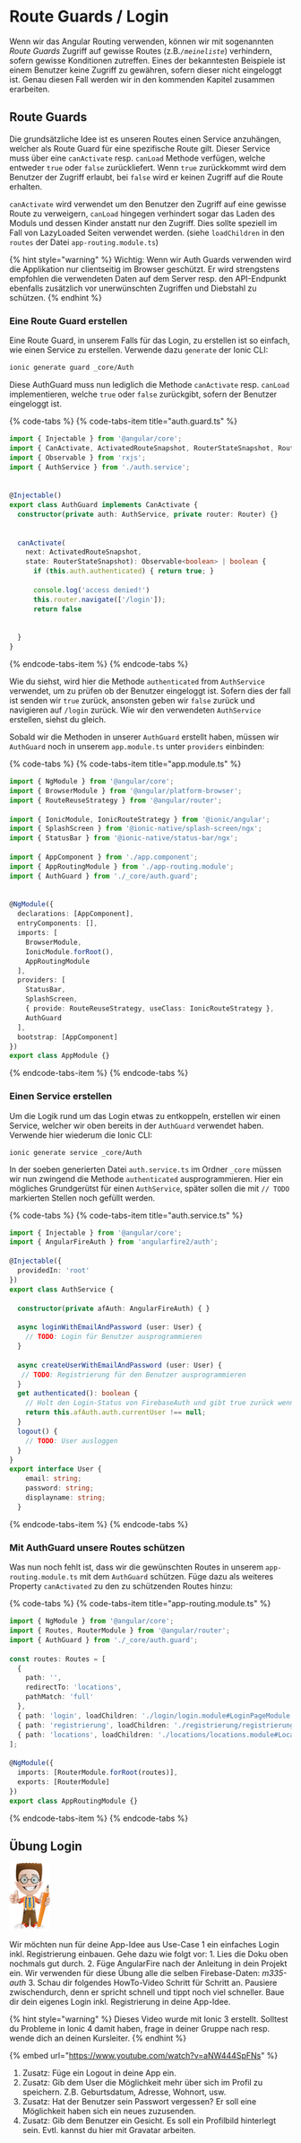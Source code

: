 # Route Guards / Login

Wenn wir das Angular Routing verwenden, können wir mit sogenannten _Route_ _Guards_ Zugriff auf gewisse Routes \(z.B._`/meineliste`_\) verhindern, sofern gewisse Konditionen zutreffen. Eines der bekanntesten Beispiele ist einem Benutzer keine Zugriff zu gewähren, sofern dieser nicht eingeloggt ist. Genau diesen Fall werden wir in den kommenden Kapitel zusammen erarbeiten.

## Route Guards

Die grundsätzliche Idee ist es unseren Routes einen Service anzuhängen, welcher als Route Guard für eine spezifische Route gilt. Dieser Service muss über eine `canActivate` resp. `canLoad` Methode verfügen, welche entweder `true` oder `false` zurückliefert. Wenn `true` zurückkommt wird dem Benutzer der Zugriff erlaubt, bei `false` wird er keinen Zugriff auf die Route erhalten.

`canActivate` wird verwendet um den Benutzer den Zugriff auf eine gewisse Route zu verweigern, `canLoad` hingegen verhindert sogar das Laden des Moduls und dessen Kinder anstatt nur den Zugriff. Dies sollte speziell im Fall von LazyLoaded Seiten verwendet werden. \(siehe `loadChildren` in den `routes` der Datei `app-routing.module.ts`\)

{% hint style="warning" %}
Wichtig: Wenn wir Auth Guards verwenden wird die Applikation nur clientseitig im Browser geschützt. Er wird strengstens empfohlen die verwendeten Daten auf dem Server resp. den API-Endpunkt ebenfalls zusätzlich vor unerwünschten Zugriffen und Diebstahl zu schützen.
{% endhint %}

### Eine Route Guard erstellen

Eine Route Guard, in unserem Falls für das Login, zu erstellen ist so einfach, wie einen Service zu erstellen. Verwende dazu `generate` der Ionic CLI:

```bash
ionic generate guard _core/Auth
```

Diese AuthGuard muss nun lediglich die Methode `canActivate` resp. `canLoad` implementieren, welche `true` oder `false` zurückgibt, sofern der Benutzer eingeloggt ist.

{% code-tabs %}
{% code-tabs-item title="auth.guard.ts" %}
```typescript
import { Injectable } from '@angular/core';
import { CanActivate, ActivatedRouteSnapshot, RouterStateSnapshot, Router } from '@angular/router';
import { Observable } from 'rxjs';
import { AuthService } from './auth.service';


@Injectable()
export class AuthGuard implements CanActivate {
  constructor(private auth: AuthService, private router: Router) {}


  canActivate(
    next: ActivatedRouteSnapshot,
    state: RouterStateSnapshot): Observable<boolean> | boolean {
      if (this.auth.authenticated) { return true; }

      console.log('access denied!')
      this.router.navigate(['/login']);
      return false


  }
}
```
{% endcode-tabs-item %}
{% endcode-tabs %}

Wie du siehst, wird hier die Methode `authenticated` from `AuthService` verwendet, um zu prüfen ob der Benutzer eingeloggt ist. Sofern dies der fall ist senden wir `true` zurück, ansonsten geben wir `false` zurück und navigieren auf `/login` zurück. Wie wir den verwendeten `AuthService` erstellen, siehst du gleich.

Sobald wir die Methoden in unserer `AuthGuard` erstellt haben, müssen wir `AuthGuard` noch in unserem `app.module.ts` unter `providers` einbinden:

{% code-tabs %}
{% code-tabs-item title="app.module.ts" %}
```typescript
import { NgModule } from '@angular/core';
import { BrowserModule } from '@angular/platform-browser';
import { RouteReuseStrategy } from '@angular/router';

import { IonicModule, IonicRouteStrategy } from '@ionic/angular';
import { SplashScreen } from '@ionic-native/splash-screen/ngx';
import { StatusBar } from '@ionic-native/status-bar/ngx';

import { AppComponent } from './app.component';
import { AppRoutingModule } from './app-routing.module';
import { AuthGuard } from './_core/auth.guard';


@NgModule({
  declarations: [AppComponent],
  entryComponents: [],
  imports: [
    BrowserModule,
    IonicModule.forRoot(),
    AppRoutingModule
  ],
  providers: [
    StatusBar,
    SplashScreen,
    { provide: RouteReuseStrategy, useClass: IonicRouteStrategy },
    AuthGuard
  ],
  bootstrap: [AppComponent]
})
export class AppModule {}
```
{% endcode-tabs-item %}
{% endcode-tabs %}

### Einen Service erstellen

Um die Logik rund um das Login etwas zu entkoppeln, erstellen wir einen Service, welcher wir oben bereits in der `AuthGuard` verwendet haben. Verwende hier wiederum die Ionic CLI:

```text
ionic generate service _core/Auth
```

In der soeben generierten Datei `auth.service.ts` im Ordner `_core` müssen wir nun zwingend die Methode `authenticated` ausprogrammieren. Hier ein mögliches Grundgerütst für einen `AuthService`, später sollen die mit `// TODO` markierten Stellen noch gefüllt werden.

{% code-tabs %}
{% code-tabs-item title="auth.service.ts" %}
```typescript
import { Injectable } from '@angular/core';
import { AngularFireAuth } from 'angularfire2/auth';

@Injectable({
  providedIn: 'root'
})
export class AuthService {

  constructor(private afAuth: AngularFireAuth) { }

  async loginWithEmailAndPassword (user: User) {
    // TODO: Login für Benutzer ausprogrammieren
  }

  async createUserWithEmailAndPassword (user: User) {
   // TODO: Registrierung für den Benutzer ausprogrammieren
  }
  get authenticated(): boolean {
    // Holt den Login-Status von FirebaseAuth und gibt true zurück wenn der Benutzer eingeloggt ist
    return this.afAuth.auth.currentUser !== null;
  }
  logout() {
    // TODO: User ausloggen
  }
}
export interface User {
    email: string;
    password: string;
    displayname: string;
  }
```
{% endcode-tabs-item %}
{% endcode-tabs %}

### Mit AuthGuard unsere Routes schützen

Was nun noch fehlt ist, dass wir die gewünschten Routes in unserem `app-routing.module.ts` mit dem `AuthGuard` schützen. Füge dazu als weiteres Property `canActivated` zu den zu schützenden Routes hinzu:

{% code-tabs %}
{% code-tabs-item title="app-routing.module.ts" %}
```typescript
import { NgModule } from '@angular/core';
import { Routes, RouterModule } from '@angular/router';
import { AuthGuard } from './_core/auth.guard';

const routes: Routes = [
  {
    path: '',
    redirectTo: 'locations',
    pathMatch: 'full'
  },
  { path: 'login', loadChildren: './login/login.module#LoginPageModule' },
  { path: 'registrierung', loadChildren: './registrierung/registrierung.module#RegistrierungPageModule' },
  { path: 'locations', loadChildren: './locations/locations.module#LocationsPageModule', canActivate: [AuthGuard]}
];

@NgModule({
  imports: [RouterModule.forRoot(routes)],
  exports: [RouterModule]
})
export class AppRoutingModule {}
```
{% endcode-tabs-item %}
{% endcode-tabs %}





## Übung Login

![](../.gitbook/assets/ralph_uebung.png)

Wir möchten nun für deine App-Idee aus Use-Case 1 ein einfaches Login inkl. Registrierung einbauen. Gehe dazu wie folgt vor: 1. Lies die Doku oben nochmals gut durch. 2. Füge AngularFire nach der Anleitung in dein Projekt ein. Wir verwenden für diese Übung alle die selben Firebase-Daten: _m335-auth_ 3. Schau dir folgendes HowTo-Video Schritt für Schritt an. Pausiere zwischendurch, denn er spricht schnell und tippt noch viel schneller. Baue dir dein eigenes Login inkl. Registrierung in deine App-Idee.

{% hint style="warning" %}
Dieses Video wurde mit Ionic 3 erstellt. Solltest du Probleme in Ionic 4 damit haben, frage in deiner Gruppe nach resp. wende dich an deinen Kursleiter.
{% endhint %}

{% embed url="https://www.youtube.com/watch?v=aNW444SpFNs" %}

1. Zusatz: Füge ein Logout in deine App ein.
2. Zusatz: Gib dem User die Möglichkeit mehr über sich im Profil zu speichern. Z.B. Geburtsdatum, Adresse, Wohnort, usw.
3. Zusatz: Hat der Benutzer sein Passwort vergessen? Er soll eine Möglichkeit haben sich ein neues zuzusenden.
4. Zusatz: Gib dem Benutzer ein Gesicht. Es soll ein Profilbild hinterlegt sein. Evtl. kannst du hier mit Gravatar arbeiten.

